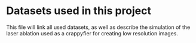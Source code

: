 # Datasets used in this project

This file will link all used datasets, as well as describe the simulation of the laser ablation used as a crappyfier for creating low resolution images.
